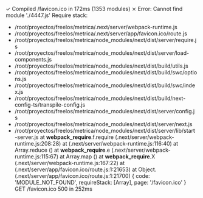  ✓ Compiled /favicon.ico in 172ms (1353 modules)
 ⨯ Error: Cannot find module './4447.js'
Require stack:
- /root/proyectos/freelos/metrica/.next/server/webpack-runtime.js
- /root/proyectos/freelos/metrica/.next/server/app/favicon.ico/route.js
- /root/proyectos/freelos/metrica/node_modules/next/dist/server/require.js
- /root/proyectos/freelos/metrica/node_modules/next/dist/server/load-components.js
- /root/proyectos/freelos/metrica/node_modules/next/dist/build/utils.js
- /root/proyectos/freelos/metrica/node_modules/next/dist/build/swc/options.js
- /root/proyectos/freelos/metrica/node_modules/next/dist/build/swc/index.js
- /root/proyectos/freelos/metrica/node_modules/next/dist/build/next-config-ts/transpile-config.js
- /root/proyectos/freelos/metrica/node_modules/next/dist/server/config.js
- /root/proyectos/freelos/metrica/node_modules/next/dist/server/next.js
- /root/proyectos/freelos/metrica/node_modules/next/dist/server/lib/start-server.js
    at __webpack_require__.f.require (.next/server/webpack-runtime.js:208:28)
    at <unknown> (.next/server/webpack-runtime.js:116:40)
    at Array.reduce (<anonymous>)
    at __webpack_require__.e (.next/server/webpack-runtime.js:115:67)
    at Array.map (<anonymous>)
    at __webpack_require__.X (.next/server/webpack-runtime.js:167:22)
    at <unknown> (.next/server/app/favicon.ico/route.js:1:21653)
    at Object.<anonymous> (.next/server/app/favicon.ico/route.js:1:21700) {
  code: 'MODULE_NOT_FOUND',
  requireStack: [Array],
  page: '/favicon.ico'
}
 GET /favicon.ico 500 in 252ms
